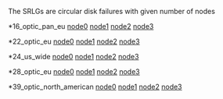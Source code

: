 The SRLGs are circular disk failures with given number of nodes

*16_optic_pan_eu
[node0](http://htmlpreview.github.io/?https://github.com/jtapolcai/regional-srlg/blob/master/nodes-in/0/16_optic_pan_eu_scaled_reduced.html)
[node1](http://htmlpreview.github.io/?https://github.com/jtapolcai/regional-srlg/blob/master/nodes-in/1/16_optic_pan_eu_scaled_reduced.html)
[node2](http://htmlpreview.github.io/?https://github.com/jtapolcai/regional-srlg/blob/master/nodes-in/2/16_optic_pan_eu_scaled_reduced.html)
[node3](http://htmlpreview.github.io/?https://github.com/jtapolcai/regional-srlg/blob/master/nodes-in/3/16_optic_pan_eu_scaled_reduced.html)

*22_optic_eu
[node0](http://htmlpreview.github.io/?https://github.com/jtapolcai/regional-srlg/blob/master/nodes-in/0/22_optic_eu_scaled_reduced.html)
[node1](http://htmlpreview.github.io/?https://github.com/jtapolcai/regional-srlg/blob/master/nodes-in/1/22_optic_eu_scaled_reduced.html)
[node2](http://htmlpreview.github.io/?https://github.com/jtapolcai/regional-srlg/blob/master/nodes-in/2/22_optic_eu_scaled_reduced.html)
[node3](http://htmlpreview.github.io/?https://github.com/jtapolcai/regional-srlg/blob/master/nodes-in/3/22_optic_eu_scaled_reduced.html)

*24_us_wide
[node0](http://htmlpreview.github.io/?https://github.com/jtapolcai/regional-srlg/blob/master/nodes-in/0/24_us_wide_scaled_reduced.html)
[node1](http://htmlpreview.github.io/?https://github.com/jtapolcai/regional-srlg/blob/master/nodes-in/1/24_us_wide_scaled_reduced.html)
[node2](http://htmlpreview.github.io/?https://github.com/jtapolcai/regional-srlg/blob/master/nodes-in/2/24_us_wide_scaled_reduced.html)
[node3](http://htmlpreview.github.io/?https://github.com/jtapolcai/regional-srlg/blob/master/nodes-in/3/24_us_wide_scaled_reduced.html)

*28_optic_eu
[node0](http://htmlpreview.github.io/?https://github.com/jtapolcai/regional-srlg/blob/master/nodes-in/0/28_optic_eu_scaled_reduced.html)
[node1](http://htmlpreview.github.io/?https://github.com/jtapolcai/regional-srlg/blob/master/nodes-in/1/28_optic_eu_scaled_reduced.html)
[node2](http://htmlpreview.github.io/?https://github.com/jtapolcai/regional-srlg/blob/master/nodes-in/2/28_optic_eu_scaled_reduced.html)
[node3](http://htmlpreview.github.io/?https://github.com/jtapolcai/regional-srlg/blob/master/nodes-in/3/28_optic_eu_scaled_reduced.html)

*39_optic_north_american
[node0](http://htmlpreview.github.io/?https://github.com/jtapolcai/regional-srlg/blob/master/nodes-in/0/39_optic_north_american_scaled_reduced.html)
[node1](http://htmlpreview.github.io/?https://github.com/jtapolcai/regional-srlg/blob/master/nodes-in/1/39_optic_north_american_scaled_reduced.html)
[node2](http://htmlpreview.github.io/?https://github.com/jtapolcai/regional-srlg/blob/master/nodes-in/2/39_optic_north_american_scaled_reduced.html)
[node3](http://htmlpreview.github.io/?https://github.com/jtapolcai/regional-srlg/blob/master/nodes-in/3/39_optic_north_american_scaled_reduced.html)
